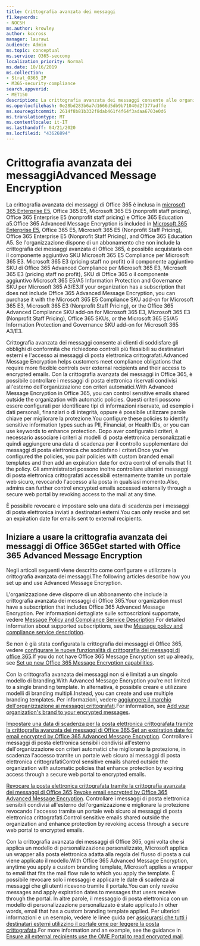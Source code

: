 ```yaml
---
title: Crittografia avanzata dei messaggi
f1.keywords:
- NOCSH
ms.author: krowley
author: kccross
manager: laurawi
audience: Admin
ms.topic: conceptual
ms.service: O365-seccomp
localization_priority: Normal
ms.date: 10/16/2019
ms.collection:
- Strat_O365_IP
- M365-security-compliance
search.appverid:
- MET150
description: La crittografia avanzata dei messaggi consente alle organizzazioni di soddisfare i propri obblighi di conformità consentendo agli amministratori di fare ancora di più con i messaggi protetti.
ms.openlocfilehash: 0e28bd283b6a7d1666d5db9b71040d2f377adffe
ms.sourcegitcommit: 2614f8b81b332f8dab461f4f64f3adaa6703e0d6
ms.translationtype: MT
ms.contentlocale: it-IT
ms.lasthandoff: 04/21/2020
ms.locfileid: "43626894"
---
```

# <a name="advanced-message-encryption"></a><span data-ttu-id="50ca1-103">Crittografia avanzata dei messaggi</span><span class="sxs-lookup"><span data-stu-id="50ca1-103">Advanced Message Encryption</span></span>

<span data-ttu-id="50ca1-104">La crittografia avanzata dei messaggi di Office 365 è inclusa in [microsoft 365 Enterprise E5](https://www.microsoft.com/microsoft-365/enterprise/home), Office 365 E5, Microsoft 365 E5 (nonprofit staff pricing), Office 365 Enterprise E5 (nonprofit staff pricing) e Office 365 Education a5.</span><span class="sxs-lookup"><span data-stu-id="50ca1-104">Office 365 Advanced Message Encryption is included in [Microsoft 365 Enterprise E5](https://www.microsoft.com/microsoft-365/enterprise/home), Office 365 E5, Microsoft 365 E5 (Nonprofit Staff Pricing), Office 365 Enterprise E5 (Nonprofit Staff Pricing), and Office 365 Education A5.</span></span> <span data-ttu-id="50ca1-105">Se l'organizzazione dispone di un abbonamento che non include la crittografia dei messaggi avanzata di Office 365, è possibile acquistarla con il componente aggiuntivo SKU Microsoft 365 E5 Compliance per Microsoft 365 E3. Microsoft 365 E3 (pricing staff no profit) o il componente aggiuntivo SKU di Office 365 Advanced Compliance per Microsoft 365 E3, Microsoft 365 E3 (pricing staff no profit), SKU di Office 365 o il componente aggiuntivo Microsoft 365 E5/A5 Information Protection and Governance SKU per Microsoft 365 A3/E3.</span><span class="sxs-lookup"><span data-stu-id="50ca1-105">If your organization has a subscription that does not include Office 365 Advanced Message Encryption, you can purchase it with the Microsoft 365 E5 Compliance SKU add-on for Microsoft 365 E3, Microsoft 365 E3 (Nonprofit Staff Pricing), or the Office 365 Advanced Compliance SKU add-on for Microsoft 365 E3, Microsoft 365 E3 (Nonprofit Staff Pricing), Office 365 SKUs, or the Microsoft 365 E5/A5 Information Protection and Governance SKU add-on for Microsoft 365 A3/E3.</span></span>

<span data-ttu-id="50ca1-106">Crittografia avanzata dei messaggi consente ai clienti di soddisfare gli obblighi di conformità che richiedono controlli più flessibili su destinatari esterni e l'accesso ai messaggi di posta elettronica crittografati.</span><span class="sxs-lookup"><span data-stu-id="50ca1-106">Advanced Message Encryption helps customers meet compliance obligations that require more flexible controls over external recipients and their access to encrypted emails.</span></span> <span data-ttu-id="50ca1-107">Con la crittografia avanzata dei messaggi in Office 365, è possibile controllare i messaggi di posta elettronica riservati condivisi all'esterno dell'organizzazione con criteri automatici.</span><span class="sxs-lookup"><span data-stu-id="50ca1-107">With Advanced Message Encryption in Office 365, you can control sensitive emails shared outside the organization with automatic policies.</span></span> <span data-ttu-id="50ca1-108">Questi criteri possono essere configurati per identificare tipi di informazioni riservate, ad esempio i dati personali, finanziari o di integrità, oppure è possibile utilizzare parole chiave per migliorare la protezione.</span><span class="sxs-lookup"><span data-stu-id="50ca1-108">You configure these policies to identify sensitive information types such as PII, Financial, or Health IDs, or you can use keywords to enhance protection.</span></span> <span data-ttu-id="50ca1-109">Dopo aver configurato i criteri, è necessario associare i criteri ai modelli di posta elettronica personalizzati e quindi aggiungere una data di scadenza per il controllo supplementare dei messaggi di posta elettronica che soddisfano i criteri.</span><span class="sxs-lookup"><span data-stu-id="50ca1-109">Once you've configured the policies, you pair policies with custom branded email templates and then add an expiration date for extra control of emails that fit the policy.</span></span> <span data-ttu-id="50ca1-110">Gli amministratori possono inoltre controllare ulteriori messaggi di posta elettronica crittografati accessibili esternamente tramite un portale web sicuro, revocando l'accesso alla posta in qualsiasi momento.</span><span class="sxs-lookup"><span data-stu-id="50ca1-110">Also, admins can further control encrypted emails accessed externally through a secure web portal by revoking access to the mail at any time.</span></span>

<span data-ttu-id="50ca1-111">È possibile revocare e impostare solo una data di scadenza per i messaggi di posta elettronica inviati a destinatari esterni.</span><span class="sxs-lookup"><span data-stu-id="50ca1-111">You can only revoke and set an expiration date for emails sent to external recipients.</span></span>

## <a name="get-started-with-office-365-advanced-message-encryption"></a><span data-ttu-id="50ca1-112">Iniziare a usare la crittografia avanzata dei messaggi di Office 365</span><span class="sxs-lookup"><span data-stu-id="50ca1-112">Get started with Office 365 Advanced Message Encryption</span></span>

<span data-ttu-id="50ca1-113">Negli articoli seguenti viene descritto come configurare e utilizzare la crittografia avanzata dei messaggi.</span><span class="sxs-lookup"><span data-stu-id="50ca1-113">The following articles describe how you set up and use Advanced Message Encryption.</span></span>

<span data-ttu-id="50ca1-114">L'organizzazione deve disporre di un abbonamento che include la crittografia avanzata dei messaggi di Office 365.</span><span class="sxs-lookup"><span data-stu-id="50ca1-114">Your organization must have a subscription that includes Office 365 Advanced Message Encryption.</span></span> <span data-ttu-id="50ca1-115">Per informazioni dettagliate sulle sottoscrizioni supportate, vedere [Message Policy and Compliance Service Description](https://docs.microsoft.com/office365/servicedescriptions/exchange-online-service-description/message-policy-and-compliance).</span><span class="sxs-lookup"><span data-stu-id="50ca1-115">For detailed information about supported subscriptions, see the [Message policy and compliance service description](https://docs.microsoft.com/office365/servicedescriptions/exchange-online-service-description/message-policy-and-compliance).</span></span>

<span data-ttu-id="50ca1-116">Se non è già stata configurata la crittografia dei messaggi di Office 365, vedere [configurare le nuove funzionalità di crittografia dei messaggi di office 365](set-up-new-message-encryption-capabilities.md).</span><span class="sxs-lookup"><span data-stu-id="50ca1-116">If you do not have Office 365 Message Encryption set up already, see [Set up new Office 365 Message Encryption capabilities](set-up-new-message-encryption-capabilities.md).</span></span>

<span data-ttu-id="50ca1-117">Con la crittografia avanzata dei messaggi non si è limitati a un singolo modello di branding.</span><span class="sxs-lookup"><span data-stu-id="50ca1-117">With Advanced Message Encryption you're not limited to a single branding template.</span></span> <span data-ttu-id="50ca1-118">In alternativa, è possibile creare e utilizzare modelli di branding multipli.</span><span class="sxs-lookup"><span data-stu-id="50ca1-118">Instead, you can create and use multiple branding templates.</span></span> <span data-ttu-id="50ca1-119">Per informazioni, vedere [aggiungere il marchio dell'organizzazione ai messaggi crittografati](add-your-organization-brand-to-encrypted-messages.md).</span><span class="sxs-lookup"><span data-stu-id="50ca1-119">For information, see [Add your organization's brand to your encrypted messages](add-your-organization-brand-to-encrypted-messages.md).</span></span>

<span data-ttu-id="50ca1-120">[Impostare una data di scadenza per la posta elettronica crittografata tramite la crittografia avanzata dei messaggi di Office 365](ome-advanced-expiration.md).</span><span class="sxs-lookup"><span data-stu-id="50ca1-120">[Set an expiration date for email encrypted by Office 365 Advanced Message Encryption](ome-advanced-expiration.md).</span></span> <span data-ttu-id="50ca1-121">Controllare i messaggi di posta elettronica sensibili condivisi all'esterno dell'organizzazione con criteri automatici che migliorano la protezione, in scadenza l'accesso tramite un portale web sicuro ai messaggi di posta elettronica crittografati</span><span class="sxs-lookup"><span data-stu-id="50ca1-121">Control sensitive emails shared outside the organization with automatic policies that enhance protection by expiring access through a secure web portal to encrypted emails.</span></span>

<span data-ttu-id="50ca1-122">[Revocare la posta elettronica crittografata tramite la crittografia avanzata dei messaggi di Office 365](revoke-ome-encrypted-mail.md).</span><span class="sxs-lookup"><span data-stu-id="50ca1-122">[Revoke email encrypted by Office 365 Advanced Message Encryption](revoke-ome-encrypted-mail.md).</span></span> <span data-ttu-id="50ca1-123">Controllare i messaggi di posta elettronica sensibili condivisi all'esterno dell'organizzazione e migliorare la protezione revocando l'accesso tramite un portale web sicuro ai messaggi di posta elettronica crittografati.</span><span class="sxs-lookup"><span data-stu-id="50ca1-123">Control sensitive emails shared outside the organization and enhance protection by revoking access through a secure web portal to encrypted emails.</span></span>  

<span data-ttu-id="50ca1-124">Con la crittografia avanzata dei messaggi di Office 365, ogni volta che si applica un modello di personalizzazione personalizzato, Microsoft applica un wrapper alla posta elettronica adatta alla regola del flusso di posta a cui viene applicato il modello.</span><span class="sxs-lookup"><span data-stu-id="50ca1-124">With Office 365 Advanced Message Encryption, anytime you apply a custom branding template, Microsoft applies a wrapper to email that fits the mail flow rule to which you apply the template.</span></span> <span data-ttu-id="50ca1-125">È possibile revocare solo i messaggi e applicare le date di scadenza ai messaggi che gli utenti ricevono tramite il portale.</span><span class="sxs-lookup"><span data-stu-id="50ca1-125">You can only revoke messages and apply expiration dates to messages that users receive through the portal.</span></span> <span data-ttu-id="50ca1-126">In altre parole, il messaggio di posta elettronica con un modello di personalizzazione personalizzato è stato applicato.</span><span class="sxs-lookup"><span data-stu-id="50ca1-126">In other words, email that has a custom branding template applied.</span></span> <span data-ttu-id="50ca1-127">Per ulteriori informazioni e un esempio, vedere le linee guida per [assicurarsi che tutti i destinatari esterni utilizzino il portale ome per leggere la posta crittografata](manage-office-365-message-encryption.md#ensure-all-external-recipients-use-the-ome-portal-to-read-encrypted-mail).</span><span class="sxs-lookup"><span data-stu-id="50ca1-127">For more information and an example, see the guidance in [Ensure all external recipients use the OME Portal to read encrypted mail](manage-office-365-message-encryption.md#ensure-all-external-recipients-use-the-ome-portal-to-read-encrypted-mail).</span></span>
